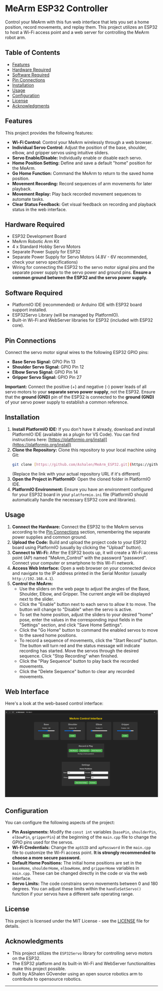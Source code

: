 # MeArm ESP32 Controller

Control your MeArm with this fun web interface that lets you set a home position, record movements, and replay them. This project utilizes an ESP32 to host a Wi-Fi access point and a web server for controlling the MeArm robot arm.

## Table of Contents

- [Features](#features)
- [Hardware Required](#hardware-required)
- [Software Required](#software-required)
- [Pin Connections](#pin-connections)
- [Installation](#installation)
- [Usage](#usage)
- [Configuration](#configuration)
- [License](#license)
- [Acknowledgments](#acknowledgments)

## Features

This project provides the following features:

* **Wi-Fi Control:** Control your MeArm wirelessly through a web browser.
* **Individual Servo Control:** Adjust the position of the base, shoulder, elbow, and gripper servos using intuitive sliders.
* **Servo Enable/Disable:** Individually enable or disable each servo.
* **Home Position Setting:** Define and save a default "home" position for the MeArm.
* **Go Home Function:** Command the MeArm to return to the saved home position.
* **Movement Recording:** Record sequences of arm movements for later playback.
* **Movement Replay:** Play back recorded movement sequences to automate tasks.
* **Clear Status Feedback:** Get visual feedback on recording and playback status in the web interface.

## Hardware Required

* ESP32 Development Board
* MeArm Robotic Arm Kit
* 4 x Standard Hobby Servo Motors
* Separate Power Supply for ESP32
* Separate Power Supply for Servo Motors (4.8V - 6V recommended, check your servo specifications)
* Wiring for connecting the ESP32 to the servo motor signal pins and the separate power supply to the servo power and ground pins. **Ensure a common ground between the ESP32 and the servo power supply.**

## Software Required

* PlatformIO IDE (recommended) or Arduino IDE with ESP32 board support installed.
* ESP32Servo Library (will be managed by PlatformIO).
* Built-in Wi-Fi and WebServer libraries for ESP32 (included with ESP32 core).

## Pin Connections

Connect the servo motor signal wires to the following ESP32 GPIO pins:

* **Base Servo Signal:** GPIO Pin 13
* **Shoulder Servo Signal:** GPIO Pin 12
* **Elbow Servo Signal:** GPIO Pin 14
* **Gripper Servo Signal:** GPIO Pin 27

**Important:** Connect the positive (+) and negative (-) power leads of all servo motors to your **separate servo power supply**, not the ESP32. Ensure that the **ground (GND)** pin of the ESP32 is connected to the **ground (GND)** of your servo power supply to establish a common reference.

## Installation

1.  **Install PlatformIO IDE:** If you don't have it already, download and install PlatformIO IDE (available as a plugin for VS Code). You can find instructions here: [https://platformio.org/install](https://platformio.org/install)
2.  **Clone the Repository:** Clone this repository to your local machine using Git:
    ```bash
    git clone [https://github.com/Ashalen/MeArm_ESP32.git](https://github.com/Ashalen/MeArm_ESP32.git)
    ```
    (Replace the link with your actual repository URL if it's different)
3.  **Open the Project in PlatformIO:** Open the cloned folder in PlatformIO IDE.
4.  **PlatformIO Environment:** Ensure you have an environment configured for your ESP32 board in your `platformio.ini` file (PlatformIO should automatically handle the necessary ESP32 core and libraries).

## Usage

1.  **Connect the Hardware:** Connect the ESP32 to the MeArm servos according to the [Pin Connections](#pin-connections) section, remembering the separate power supplies and common ground.
2.  **Upload the Code:** Build and upload the project code to your ESP32 board using PlatformIO (usually by clicking the "Upload" button).
3.  **Connect to Wi-Fi:** After the ESP32 boots up, it will create a Wi-Fi access point (AP) named "MeArm\_Control" with the password "password". Connect your computer or smartphone to this Wi-Fi network.
4.  **Access Web Interface:** Open a web browser on your connected device and navigate to the IP address printed in the Serial Monitor (usually `http://192.168.4.1`).
5.  **Control the MeArm:**
    * Use the sliders on the web page to adjust the angles of the Base, Shoulder, Elbow, and Gripper. The current angle will be displayed next to the slider.
    * Click the "Enable" button next to each servo to allow it to move. The button will change to "Disable" when the servo is active.
    * To set the home position, adjust the sliders to your desired "home" pose, enter the values in the corresponding input fields in the "Settings" section, and click "Save Home Settings".
    * Click the "Go Home" button to command the enabled servos to move to the saved home positions.
    * To record a sequence of movements, click the "Start Record" button. The button will turn red and the status message will indicate recording has started. Move the servos through the desired sequence. Click "Stop Recording" when finished.
    * Click the "Play Sequence" button to play back the recorded movements.
    * Click the "Delete Sequence" button to clear any recorded movements.
  
## Web Interface

Here's a look at the web-based control interface:

![MeArm Web Interface](web_interface.png)

## Configuration

You can configure the following aspects of the project:

* **Pin Assignments:** Modify the `const int` variables (`basePin`, `shoulderPin`, `elbowPin`, `gripperPin`) at the beginning of the `main.cpp` file to change the GPIO pins used for the servos.
* **Wi-Fi Credentials:** Change the `apSSID` and `apPassword` in the `main.cpp` file to customize the Wi-Fi access point. **It is strongly recommended to choose a more secure password.**
* **Default Home Positions:** The initial home positions are set in the `baseHome`, `shoulderHome`, `elbowHome`, and `gripperHome` variables in `main.cpp`. These can be changed directly in the code or via the web interface.
* **Servo Limits:** The code constrains servo movements between 0 and 180 degrees. You can adjust these limits within the `handleSetServo()` function if your servos have a different safe operating range.

## License

This project is licensed under the MIT License - see the [LICENSE](LICENSE) file for details.

## Acknowledgments

* This project utilizes the `ESP32Servo` library for controlling servo motors on the ESP32.
* The ESP32 platform and its built-in Wi-Fi and WebServer functionalities make this project possible.
* Built by AShalen GOvender using an open source robotics arm to contribute to opensource robotics.

---
